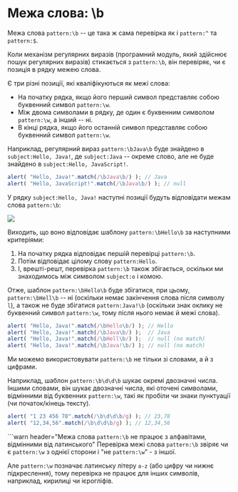 # Межа слова: \b

Межа слова `pattern:\b` -- це така ж сама перевірка як і `pattern:^` та `pattern:$`.

Коли механізм регулярних виразів (програмний модуль, який здійснює пошук регулярних виразів) стикається з `pattern:\b`, він перевіряє, чи є позиція в рядку межею слова.

Є три різні позиції, які кваліфікуються як межі слова:

- На початку рядка, якщо його перший символ представляє собою буквенний символ `pattern:\w`.
- Між двома символами в рядку, де один є буквенним символом `pattern:\w`, а інший -- ні.
- В кінці рядка, якщо його останній символ представляє собою буквенний символ `pattern:\w`.

Наприклад, регулярний вираз `pattern:\bJava\b` буде знайдено в `subject:Hello, Java!`, де `subject:Java` -- окреме слово, але не буде знайдено в `subject:Hello, JavaScript!`.

```js run
alert( "Hello, Java!".match(/\bJava\b/) ); // Java
alert( "Hello, JavaScript!".match(/\bJava\b/) ); // null
```

У рядку `subject:Hello, Java!` наступні позиції будуть відповідати межам слова `pattern:\b`:

![](hello-java-boundaries.svg)

Виходить, що воно відповідає шаблону `pattern:\bHello\b` за наступними критеріями:

1. На початку рядка відповідає першій перевірці `pattern:\b`.
2. Потім відповідає цілому слову `pattern:Hello`.
3. І, врешті-решт, перевірка `pattern:\b` також збігається, оскільки ми знаходимось між символом `subject:o` і комою.

Отже, шаблон `pattern:\bHello\b` буде збігатися, при цьому, `pattern:\bHell\b` -- ні (оскільки немає закінчення слова після символу `l`), а також не буде збігатися `pattern:Java!\b` (оскільки знак оклику не буквенний символ `pattern:\w`, тому після нього немає й межі слова).

```js run
alert( "Hello, Java!".match(/\bHello\b/) ); // Hello
alert( "Hello, Java!".match(/\bJava\b/) );  // Java
alert( "Hello, Java!".match(/\bHell\b/) );  // null (no match)
alert( "Hello, Java!".match(/\bJava!\b/) ); // null (no match)
```

Ми можемо використовувати `pattern:\b` не тільки зі словами, а й з цифрами.

Наприклад, шаблон `pattern:\b\d\d\b` шукає окремі двозначні числа. Іншими словами, він шукає двозначні числа, які оточені символами, відмінними від буквенних `pattern:\w`, такі як пробіли чи знаки пунктуації (чи початок/кінець тексту).

```js run
alert( "1 23 456 78".match(/\b\d\d\b/g) ); // 23,78
alert( "12,34,56".match(/\b\d\d\b/g) ); // 12,34,56
```

```warn header="Межа слова `pattern:\b` не працює з алфавітами, відмінними від латинського"
Перевірка межі слова `pattern:\b` звіряє чи є `pattern:\w` з однієї сторони і "не `pattern:\w`" - з іншої.

Але `pattern:\w` позначає латинську літеру `a-z` (або цифру чи нижнє підкреслення), тому перевірка не працює для інших символів, наприклад, кирилиці чи ієрогліфів.
```
